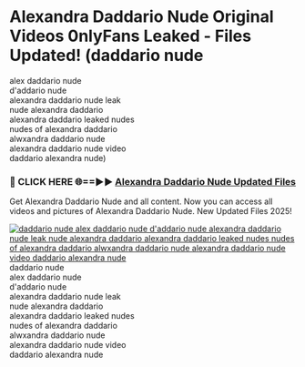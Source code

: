 # Alexandra Daddario Nude Original Videos 0nlyFans Leaked - Files Updated! (daddario nude<br>
alex daddario nude<br>
d'addario nude<br>
alexandra daddario nude leak<br>
nude alexandra daddario<br>
alexandra daddario leaked nudes<br>
nudes of alexandra daddario<br>
alwxandra daddario nude<br>
alexandra daddario nude video<br>
daddario alexandra nude)

<h3>🔴 CLICK HERE 🌐==►► <a href="https://tinyurl.com/2p9ay9w9" rel="nofollow">Alexandra Daddario Nude Updated Files</a></h3>

Get Alexandra Daddario Nude and all content. Now you can access all videos and pictures of Alexandra Daddario Nude. New Updated Files 2025!

[![daddario nude<br>
alex daddario nude<br>
d'addario nude<br>
alexandra daddario nude leak<br>
nude alexandra daddario<br>
alexandra daddario leaked nudes<br>
nudes of alexandra daddario<br>
alwxandra daddario nude<br>
alexandra daddario nude video<br>
daddario alexandra nude](https://i.imgur.com/KQgVmj3.gif)](https://tinyurl.com/2p9ay9w9)
daddario nude<br>
alex daddario nude<br>
d'addario nude<br>
alexandra daddario nude leak<br>
nude alexandra daddario<br>
alexandra daddario leaked nudes<br>
nudes of alexandra daddario<br>
alwxandra daddario nude<br>
alexandra daddario nude video<br>
daddario alexandra nude